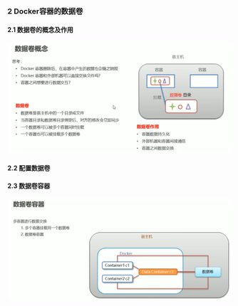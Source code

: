 ### 2 Docker容器的数据卷

#### 2.1 数据卷的概念及作用

![alt](./pictures/201.png)

#### 2.2 配置数据卷

#### 2.3 数据卷容器

![alt](./pictures/202.png)
